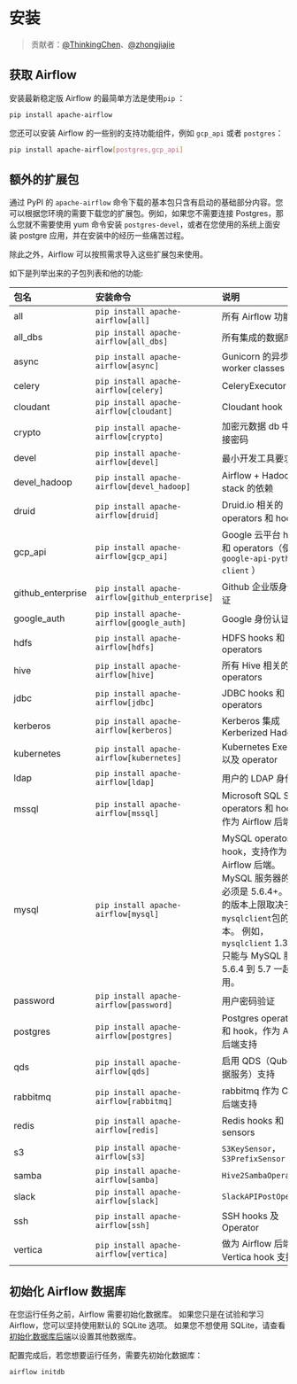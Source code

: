 # 安装

> 贡献者：[@ThinkingChen](https://github.com/cdmikechen)、[@zhongjiajie](https://github.com/zhongjiajie)

## 获取 Airflow

安装最新稳定版 Airflow 的最简单方法是使用`pip` ：

```bash
pip install apache-airflow
```

您还可以安装 Airflow 的一些别的支持功能组件，例如 `gcp_api` 或者 `postgres`：

```bash
pip install apache-airflow[postgres,gcp_api]
```

## 额外的扩展包

通过 PyPI 的 `apache-airflow` 命令下载的基本包只含有启动的基础部分内容。您可以根据您环境的需要下载您的扩展包。例如，如果您不需要连接 Postgres，那么您就不需要使用 yum 命令安装 `postgres-devel`，或者在您使用的系统上面安装 postgre 应用，并在安装中的经历一些痛苦过程。

除此之外，Airflow 可以按照需求导入这些扩展包来使用。

如下是列举出来的子包列表和他的功能:

| 包名 | 安装命令 | 说明 |
| :------| :------ | :------ |
| all | `pip install apache-airflow[all]` | 所有 Airflow 功能 |
| all_dbs | `pip install apache-airflow[all_dbs]` | 所有集成的数据库 |
| async | `pip install apache-airflow[async]` | Gunicorn 的异步 worker classes |
| celery | `pip install apache-airflow[celery]` | CeleryExecutor |
| cloudant | `pip install apache-airflow[cloudant]` | Cloudant hook  |
| crypto | `pip install apache-airflow[crypto]` | 加密元数据 db 中的连接密码 |
| devel | `pip install apache-airflow[devel]` | 最小开发工具要求 |
| devel_hadoop | `pip install apache-airflow[devel_hadoop]` | Airflow + Hadoop stack 的依赖 |
| druid | `pip install apache-airflow[druid]` | Druid.io 相关的 operators 和 hooks |
| gcp_api | `pip install apache-airflow[gcp_api]` | Google 云平台 hooks 和 operators（使用`google-api-python-client` ） |
| github_enterprise | `pip install apache-airflow[github_enterprise]` | Github 企业版身份认证 |
| google_auth | `pip install apache-airflow[google_auth]` | Google 身份认证 |
| hdfs | `pip install apache-airflow[hdfs]` | HDFS hooks 和 operators |
| hive | `pip install apache-airflow[hive]` | 所有 Hive 相关的 operators |
| jdbc | `pip install apache-airflow[jdbc]` | JDBC hooks 和 operators |
| kerberos | `pip install apache-airflow[kerberos]` | Kerberos 集成 Kerberized Hadoop |
| kubernetes | `pip install apache-airflow[kubernetes]` | Kubernetes Executor 以及 operator |
| ldap | `pip install apache-airflow[ldap]` | 用户的 LDAP 身份验证 |
| mssql | `pip install apache-airflow[mssql]` | Microsoft SQL Server operators 和 hook，作为 Airflow 后端支持 |
| mysql | `pip install apache-airflow[mysql]` | MySQL operators 和 hook，支持作为 Airflow 后端。 MySQL 服务器的版本必须是 5.6.4+。 确切的版本上限取决于`mysqlclient`包的版本。 例如， `mysqlclient` 1.3.12 只能与 MySQL 服务器 5.6.4 到 5.7 一起使用。 |
| password | `pip install apache-airflow[password]` | 用户密码验证 |
| postgres | `pip install apache-airflow[postgres]` | Postgres operators 和 hook，作为 Airflow 后端支持 |
| qds | `pip install apache-airflow[qds]` | 启用 QDS（Qubole 数据服务）支持 |
| rabbitmq | `pip install apache-airflow[rabbitmq]` | rabbitmq 作为 Celery 后端支持 |
| redis | `pip install apache-airflow[redis]` | Redis hooks 和 sensors |
| s3 | `pip install apache-airflow[s3]` | `S3KeySensor`，`S3PrefixSensor` |
| samba | `pip install apache-airflow[samba]` | `Hive2SambaOperator` |
| slack | `pip install apache-airflow[slack]` | `SlackAPIPostOperator` |
| ssh | `pip install apache-airflow[ssh]` | SSH hooks 及 Operator |
| vertica | `pip install apache-airflow[vertica]` | 做为 Airflow 后端的 Vertica hook 支持 |

## 初始化 Airflow 数据库

在您运行任务之前，Airflow 需要初始化数据库。 如果您只是在试验和学习 Airflow，您可以坚持使用默认的 SQLite 选项。 如果您不想使用 SQLite，请查看[初始化数据库后端](zh/howto/initialize-database.md)以设置其他数据库。

配置完成后，若您想要运行任务，需要先初始化数据库：

```bash
airflow initdb
```
